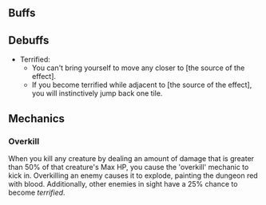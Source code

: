 ## Buffs

## Debuffs

- Terrified: 
	- You can't bring yourself to move any closer to [the source of the effect]. 
	- If you become terrified while adjacent to [the source of the effect], you will instinctively jump back one tile.

## Mechanics

### Overkill
When you kill any creature by dealing an amount of damage that is greater than 50% of that creature's Max HP, you cause the 'overkill' mechanic to kick in.
Overkilling an enemy causes it to explode, painting the dungeon red with blood. Additionally, other enemies in sight have a 25% chance to become *terrified*.
